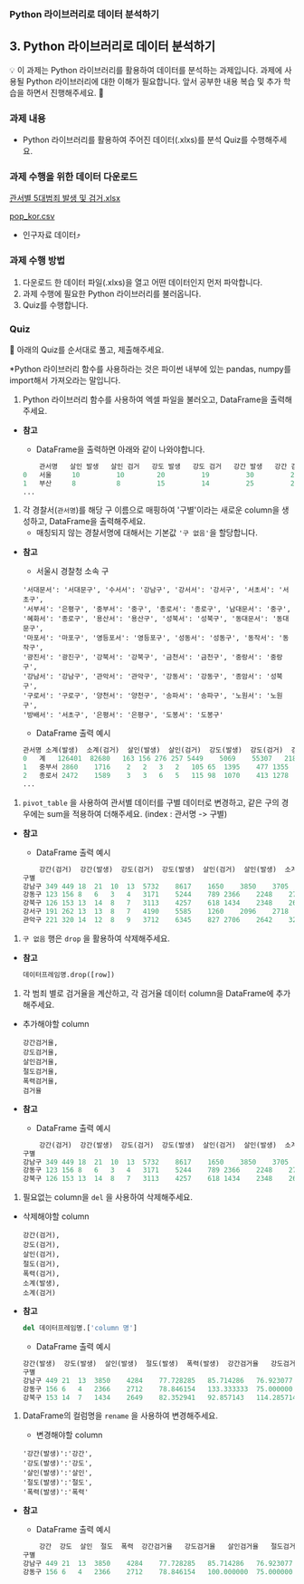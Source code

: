 ### Python 라이브러리로 데이터 분석하기

## 3. Python 라이브러리로 데이터 분석하기

<aside>
💡 이 과제는 Python 라이브러리를 활용하여 데이터를 분석하는 과제입니다.  과제에 사용될 Python 라이브러리에 대한 이해가 필요합니다.  앞서 공부한 내용 복습 및 추가 학습을 하면서 진행해주세요. 🙉

</aside>

### **과제  내용**

- Python 라이브러리를 활용하여 주어진 데이터(.xlxs)를 분석 Quiz를 수행해주세요.

### **과제  수행을 위한 데이터 다운로드**

[관서별 5대범죄 발생 및 검거.xlsx](https://prod-files-secure.s3.us-west-2.amazonaws.com/cbf65ee4-b33a-4e8e-bf52-38cfa337e80d/e96cdcc2-884b-4a2b-9722-222b99f6deeb/%EA%B4%80%EC%84%9C%EB%B3%84_5%EB%8C%80%EB%B2%94%EC%A3%84_%EB%B0%9C%EC%83%9D_%EB%B0%8F_%EA%B2%80%EA%B1%B0.xlsx)

[pop_kor.csv](https://prod-files-secure.s3.us-west-2.amazonaws.com/cbf65ee4-b33a-4e8e-bf52-38cfa337e80d/6202f3a7-1bcf-4e66-913f-c6030d3eccd7/pop_kor.csv)

- 인구자료 데이터⤴️

### 과제 수행 방법

1. 다운로드 한 데이터 파일(.xlxs)을 열고 어떤 데이터인지 먼저 파악합니다.
2. 과제 수행에 필요한 Python 라이브러리를 불러옵니다.
3. Quiz를 수행합니다.

### **Quiz**

<aside>
🎯 아래의 Quiz를 순서대로 풀고, 제출해주세요.

*Python 라이브러리 함수를 사용하라는 것은 파이썬 내부에 있는 pandas, numpy를 import해서 가져오라는 말입니다.

</aside>

1. Python 라이브러리 함수를 사용하여 엑셀 파일을 불러오고, DataFrame을 출력해주세요.
- **참고**
    - DataFrame을 출력하면 아래와 같이 나와야합니다.
    
    ```python
        관서명   살인 발생   살인 검거   강도 발생   강도 검거   강간 발생   강간 검거   절도 발생   절도 검거   폭력 발생   폭력 검거
    0   서울     10         10        20         19         30         28         40         35         50         48
    1   부산     8          8         15         14         25         23         35         30         45         43
    ...
    
    ```
    

1. 각 경찰서(`관서명`)를 해당 구 이름으로 매핑하여 '구별'이라는 새로운 column을 생성하고, DataFrame을 출력해주세요.
    - 매칭되지 않는 경찰서명에 대해서는 기본값 `'구 없음'`을 할당합니다.
- **참고**
    - 서울시 경찰청 소속 구
    
    ```
    '서대문서': '서대문구', '수서서': '강남구', '강서서': '강서구', '서초서': '서초구',
    '서부서': '은평구', '중부서': '중구', '종로서': '종로구', '남대문서': '중구',
    '혜화서': '종로구', '용산서': '용산구', '성북서': '성북구', '동대문서': '동대문구',
    '마포서': '마포구', '영등포서': '영등포구', '성동서': '성동구', '동작서': '동작구',
    '광진서': '광진구', '강북서': '강북구', '금천서': '금천구', '중랑서': '중랑구',
    '강남서': '강남구', '관악서': '관악구', '강동서': '강동구', '종암서': '성북구', 
    '구로서': '구로구', '양천서': '양천구', '송파서': '송파구', '노원서': '노원구', 
    '방배서': '서초구', '은평서': '은평구', '도봉서': '도봉구'
    ```
    
    - DataFrame 출력 예시
    
    ```python
    관서명	소계(발생)	소계(검거)	살인(발생)	살인(검거)	강도(발생)	강도(검거)	강간(발생)	강간(검거)	절도(발생)	절도(검거)	폭력(발생)	폭력(검거)	구별
    0	계	126401	82680	163	156	276	257	5449	5069	55307	21842	65206	55356	구 없음
    1	중부서	2860	1716	2	2	3	2	105	65	1395	477	1355	1170	중구
    2	종로서	2472	1589	3	3	6	5	115	98	1070	413	1278	1070	종로구
    ...
    ```
    

1. `pivot_table` 을 사용하여 관서별 데이터를 구별 데이터로 변경하고, 같은 구의 경우에는 sum을 적용하여 더해주세요. (index : 관서명 -> 구별)
- **참고**
    - DataFrame 출력 예시
    
    ```python
    	강간(검거)	강간(발생)	강도(검거)	강도(발생)	살인(검거)	살인(발생)	소계(검거)	소계(발생)	절도(검거)	절도(발생)	폭력(검거)	폭력(발생)
    구별												
    강남구	349	449	18	21	10	13	5732	8617	1650	3850	3705	4284
    강동구	123	156	8	6	3	4	3171	5244	789	2366	2248	2712
    강북구	126	153	13	14	8	7	3113	4257	618	1434	2348	2649
    강서구	191	262	13	13	8	7	4190	5585	1260	2096	2718	3207
    관악구	221	320	14	12	8	9	3712	6345	827	2706	2642	3298
    ```
    

1. `구 없음`  행은 `drop` 을 활용하여 삭제해주세요.
- **참고**
    
    ```python
    데이터프레임명.drop([row])
    ```
    

1. 각 범죄 별로 검거율을 계산하고, 각 검거율 데이터 column을 DataFrame에 추가해주세요.
- 추가해야할 column
    
    ```
    강간검거율,
    강도검거율,
    살인검거율,
    절도검거율,
    폭력검거율,
    검거율
    ```
    
- **참고**
    - DataFrame 출력 예시
    
    ```python
    	강간(검거)	강간(발생)	강도(검거)	강도(발생)	살인(검거)	살인(발생)	소계(검거)	소계(발생)	절도(검거)	절도(발생)	폭력(검거)	폭력(발생)	강간검거율	강도검거율	살인검거율	절도검거율	폭력검거율	검거율
    구별																		
    강남구	349	449	18	21	10	13	5732	8617	1650	3850	3705	4284	77.728285	85.714286	76.923077	42.857143	86.484594	66.519670
    강동구	123	156	8	6	3	4	3171	5244	789	2366	2248	2712	78.846154	133.333333	75.000000	33.347422	82.890855	60.469108
    강북구	126	153	13	14	8	7	3113	4257	618	1434	2348	2649	82.352941	92.857143	114.285714	43.096234	88.637222	73.126615
    ```
    

1. 필요없는 column을 `del` 을 사용하여 삭제해주세요.
- 삭제해야할 column
    
    ```
    강간(검거),
    강도(검거),
    살인(검거),
    절도(검거),
    폭력(검거),
    소계(발생),
    소계(검거)
    ```
    
- **참고**
    
    ```python
    del 데이터프레임명.['column 명']
    ```
    
    - DataFrame 출력 예시
    
    ```python
    강간(발생)	강도(발생)	살인(발생)	절도(발생)	폭력(발생)	강간검거율	강도검거율	살인검거율	절도검거율	폭력검거율	검거율
    구별											
    강남구	449	21	13	3850	4284	77.728285	85.714286	76.923077	42.857143	86.484594	66.519670
    강동구	156	6	4	2366	2712	78.846154	133.333333	75.000000	33.347422	82.890855	60.469108
    강북구	153	14	7	1434	2649	82.352941	92.857143	114.285714	43.096234	88.637222	73.126615
    ```
    

1. DataFrame의 컬럼명을 `rename` 을 사용하여 변경해주세요.
    - 변경해야할 column
    
    ```
    '강간(발생)':'강간',
    '강도(발생)':'강도',
    '살인(발생)':'살인',
    '절도(발생)':'절도',
    '폭력(발생)':'폭력'
    ```
    
- **참고**
    - DataFrame 출력 예시
    
    ```python
    	강간	강도	살인	절도	폭력	강간검거율	강도검거율	살인검거율	절도검거율	폭력검거율	검거율
    구별											
    강남구	449	21	13	3850	4284	77.728285	85.714286	76.923077	42.857143	86.484594	66.519670
    강동구	156	6	4	2366	2712	78.846154	100.000000	75.000000	33.347422	82.890855	60.469108
    ```
